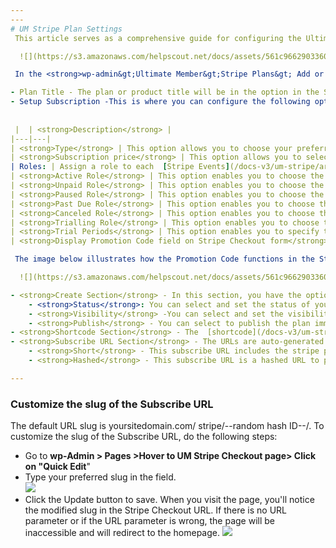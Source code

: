 ```yaml
---
---
# UM Stripe Plan Settings
 This article serves as a comprehensive guide for configuring the Ultimate Member Stripe Plan Settings, ensuring seamless and tailored integration with your Stripe.com products or subscriptions.

  ![](https://s3.amazonaws.com/helpscout.net/docs/assets/561c96629033600a7a36d662/images/65831cad15d4597b5fb2052e/file-S7XWS04DQm.png)

 In the <strong>wp-admin&gt;Ultimate Member&gt;Stripe Plans&gt; Add or Edit a plan</strong>, you have the options to set up the following:

- Plan Title - The plan or product title will be in the option in the Stripe Plan field which will be displayed in the form.
- Setup Subscription -This is where you can configure the following options:
   
  
 |  | <strong>Description</strong> |
|---|---|
| <strong>Type</strong> | This option allows you to choose your preferred subscription plan type. If prices are imported from your Stripe account, it only displays the product payment type, and you'll be unable to edit it. If you set up the Stripe Plan in Ultimate Member, you can choose whether your product is recurring or one-time.     <strong>Recurring:</strong> This streamlines subscription-based payments effortlessly with automated scheduling    <strong>One-time</strong>: Securely processes individual transactions, perfect for single purchases, donations, or unique financial interactions. |
| <strong>Subscription price</strong> | This option allows you to select from the Imported Subscription Price from your Stripe Account. If prices are imported from your Stripe account, it only displays the product prices you've created in Stripe, and you'll be unable to select from the prices. If you set up the Stripe Plan in Ultimate Member, you can choose which imported subscription price you prefer. |
| Roles: | Assign a role to each  [Stripe Events](/docs-v3/um-stripe/article/1616-stripe-shortcodes-reference) . |
| <strong>Active Role</strong> | This option enables you to choose the role to assign when a subscription is <strong>active</strong> |
| <strong>Unpaid Role</strong> | This option enables you to choose the role to assign when a subscription is <strong>unpaid</strong> |
| <strong>Paused Role</strong> | This option enables you to choose the role to assign when a subscription is <strong>paused</strong> |
| <strong>Past Due Role</strong> | This option enables you to choose the role to assign when a subscription is <strong>past due</strong> |
| <strong>Canceled Role</strong> | This option enables you to choose the role to assign when a subscription is <strong>canceled</strong> |
| <strong>Trialling Role</strong> | This option enables you to choose the role to assign when a subscription is on <strong>trial</strong> |
| <strong>Trial Periods</strong> | This option enables you to specify the trial period duration in days for your subscription plan. It determines the default number of trial days when enrolling a customer, activating the trial functionality of the subscription plan. This setting will always override any trials associated with a subscribed plan. Ensure the trial end value is set to a minimum of 2 days. |
| <strong>Display Promotion Code field on Stripe Checkout form</strong> | When enabled, customers can enter a promotion code on the Stripe Checkout form. However, if the pricing model for your product in Stripe.com is set to 'customer chooses price' with an adjustable amount enabled in the Price settings, this option will be disabled during the checkout process |

 The image below illustrates how the Promotion Code functions in the Stripe Checkout Form:

  ![](https://s3.amazonaws.com/helpscout.net/docs/assets/561c96629033600a7a36d662/images/65831ae52e3a566b03b69bce/file-mGLK2Dm6ox.png)

- <strong>Create Section</strong> - In this section, you have the option to set the Stripe Plan as a draft, edit, create, update, or delete. 
    - <strong>Status</strong>: You can select and set the status of your plan to publish, pending review, or draft.
    - <strong>Visibility</strong> -You can select and set the visibility of your plan to public, password-protected, or private.
    - <strong>Publish</strong> - You can select to publish the plan immediately or edit the published date and time.
- <strong>Shortcode Section</strong> - The  [shortcode](/docs-v3/um-stripe/article/1616-stripe-shortcodes-reference)  generates a button for customers to check out and subscribe to your Stripe plan.
- <strong>Subscribe URL Section</strong> - The URLs are auto-generated once you import the price from your Stripe account. The URL will redirect users to the Stripe Checkout with your Stripe plan. 
    - <strong>Short</strong> - This subscribe URL includes the stripe plan ID e.g.  [https://ultimate-member-32612-8491614.umsites.net?um\_stripe\_plan\_id=51](https://ultimate-member-32612-8491614.umsites.net/?um_stripe_plan_id=51)
    - <strong>Hashed</strong> - This subscribe URL is a hashed URL to prevent the post\_id from being exposed. The created Stripe Checkout Page, when you activated the UM Stripe plugin, is to hold the generated hashed as a Subscribe URL. e.g. [ https://ultimate-member-32612-8491614.umsites.net/stripe/](https://ultimate-member-32612-8491614.umsites.net/stripe/)  [OTg3MmVkOWZjMjJmYzE4MmQzNzFjM2U5ZWQzMTYwOTQ](https://um.x/checkout/OTg3MmVkOWZjMjJmYzE4MmQzNzFjM2U5ZWQzMTYwOTQ)

---
```


### Customize the slug of the Subscribe URL

 The default URL slug is yoursitedomain.com/ stripe/--random hash ID--/. To customize the slug of the Subscribe URL, do the following steps:

- Go to <strong>wp-Admin &gt; Pages &gt;Hover to UM Stripe Checkout page&gt; Click on "Quick Edit</strong>" ![]()
- Type your preferred slug in the field.  
      ![](https://s3.amazonaws.com/helpscout.net/docs/assets/561c96629033600a7a36d662/images/651db292c00c2b65208e1c82/file-VQ0SaN8bsz.png)
- Click the Update button to save. When you visit the page, you'll notice the modified slug in the Stripe Checkout URL. If there is no URL parameter or if the URL parameter is wrong, the page will be inaccessible and will redirect to the homepage. ![](https://s3.amazonaws.com/helpscout.net/docs/assets/561c96629033600a7a36d662/images/651db77a42d97d1c0459145f/file-yZAx80VqBx.png)
